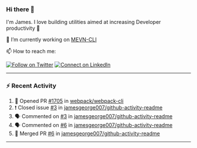 ### Hi there 👋

I'm James. I love building utilities aimed at increasing Developer productivity :raised_hands: 

🔭 I’m currently working on [MEVN-CLI](https://github.com/madlabsinc/mevn-cli)

📫 How to reach me:

[![Follow on Twitter](https://img.shields.io/badge/--twitter?label=Twitter&logo=Twitter&style=social)](https://twitter.com/james_madhacks) [![Connect on LinkedIn](https://img.shields.io/badge/--linkedin?label=LinkedIn&logo=LinkedIn&style=social)](https://www.linkedin.com/in/jamesgeorge007)

---

### :zap: Recent Activity

<!--START_SECTION:activity-->
1. 💪 Opened PR [#1705](https://github.com//webpack/webpack-cli/pull/1705) in [webpack/webpack-cli](https://github.com//webpack/webpack-cli)
2. ❗️ Closed issue [#3](https://github.com//jamesgeorge007/github-activity-readme/issues/3) in [jamesgeorge007/github-activity-readme](https://github.com//jamesgeorge007/github-activity-readme)
3. 🗣 Commented on [#3](https://github.com//jamesgeorge007/github-activity-readme/issues/3) in [jamesgeorge007/github-activity-readme](https://github.com//jamesgeorge007/github-activity-readme)
4. 🗣 Commented on [#6](https://github.com//jamesgeorge007/github-activity-readme/issues/6) in [jamesgeorge007/github-activity-readme](https://github.com//jamesgeorge007/github-activity-readme)
5. 🎉 Merged PR [#6](https://github.com//jamesgeorge007/github-activity-readme/pull/6) in [jamesgeorge007/github-activity-readme](https://github.com//jamesgeorge007/github-activity-readme)
<!--END_SECTION:activity-->

---

<!--
**jamesgeorge007/jamesgeorge007** is a ✨ _special_ ✨ repository because its `README.md` (this file) appears on your GitHub profile.

Here are some ideas to get you started:

- 🌱 I’m currently learning ...
- 👯 I’m looking to collaborate on ...
- 🤔 I’m looking for help with ...
- 💬 Ask me about ...
- 😄 Pronouns: ...
- ⚡ Fun fact: ...
-->
